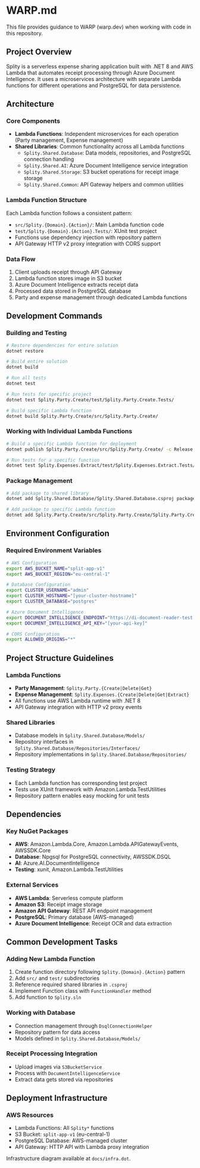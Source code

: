 # WARP.md

This file provides guidance to WARP (warp.dev) when working with code in this repository.

## Project Overview

Splity is a serverless expense sharing application built with .NET 8 and AWS Lambda that automates receipt processing through Azure Document Intelligence. It uses a microservices architecture with separate Lambda functions for different operations and PostgreSQL for data persistence.

## Architecture

### Core Components

- **Lambda Functions**: Independent microservices for each operation (Party management, Expense management)
- **Shared Libraries**: Common functionality across all Lambda functions
  - `Splity.Shared.Database`: Data models, repositories, and PostgreSQL connection handling
  - `Splity.Shared.AI`: Azure Document Intelligence service integration  
  - `Splity.Shared.Storage`: S3 bucket operations for receipt image storage
  - `Splity.Shared.Common`: API Gateway helpers and common utilities

### Lambda Function Structure

Each Lambda function follows a consistent pattern:
- `src/Splity.{Domain}.{Action}/`: Main Lambda function code
- `test/Splity.{Domain}.{Action}.Tests/`: XUnit test project
- Functions use dependency injection with repository pattern
- API Gateway HTTP v2 proxy integration with CORS support

### Data Flow

1. Client uploads receipt through API Gateway
2. Lambda function stores image in S3 bucket
3. Azure Document Intelligence extracts receipt data
4. Processed data stored in PostgreSQL database
5. Party and expense management through dedicated Lambda functions

## Development Commands

### Building and Testing

```bash
# Restore dependencies for entire solution
dotnet restore

# Build entire solution
dotnet build

# Run all tests
dotnet test

# Run tests for specific project
dotnet test Splity.Party.Create/test/Splity.Party.Create.Tests/

# Build specific Lambda function
dotnet build Splity.Party.Create/src/Splity.Party.Create/
```

### Working with Individual Lambda Functions

```bash
# Build a specific Lambda function for deployment
dotnet publish Splity.Party.Create/src/Splity.Party.Create/ -c Release -o ./publish

# Run tests for a specific function
dotnet test Splity.Expenses.Extract/test/Splity.Expenses.Extract.Tests/
```

### Package Management

```bash
# Add package to shared library
dotnet add Splity.Shared.Database/Splity.Shared.Database.csproj package [PackageName]

# Add package to specific Lambda function
dotnet add Splity.Party.Create/src/Splity.Party.Create/Splity.Party.Create.csproj package [PackageName]
```

## Environment Configuration

### Required Environment Variables

```bash
# AWS Configuration
export AWS_BUCKET_NAME="split-app-v1"
export AWS_BUCKET_REGION="eu-central-1"

# Database Configuration
export CLUSTER_USERNAME="admin" 
export CLUSTER_HOSTNAME="[your-cluster-hostname]"
export CLUSTER_DATABASE="postgres"

# Azure Document Intelligence
export DOCUMENT_INTELLIGENCE_ENDPOINT="https://di-document-reader-test.cognitiveservices.azure.com/"
export DOCUMENT_INTELLIGENCE_API_KEY="[your-api-key]"

# CORS Configuration
export ALLOWED_ORIGINS="*"
```

## Project Structure Guidelines

### Lambda Functions
- **Party Management**: `Splity.Party.{Create|Delete|Get}`
- **Expense Management**: `Splity.Expenses.{Create|Delete|Get|Extract}`
- All functions use AWS Lambda runtime with .NET 8
- API Gateway integration with HTTP v2 proxy events

### Shared Libraries
- Database models in `Splity.Shared.Database/Models/`
- Repository interfaces in `Splity.Shared.Database/Repositories/Interfaces/`
- Repository implementations in `Splity.Shared.Database/Repositories/`

### Testing Strategy
- Each Lambda function has corresponding test project
- Tests use XUnit framework with Amazon.Lambda.TestUtilities
- Repository pattern enables easy mocking for unit tests

## Dependencies

### Key NuGet Packages
- **AWS**: Amazon.Lambda.Core, Amazon.Lambda.APIGatewayEvents, AWSSDK.Core
- **Database**: Npgsql for PostgreSQL connectivity, AWSSDK.DSQL
- **AI**: Azure.AI.DocumentIntelligence
- **Testing**: xunit, Amazon.Lambda.TestUtilities

### External Services
- **AWS Lambda**: Serverless compute platform
- **Amazon S3**: Receipt image storage  
- **Amazon API Gateway**: REST API endpoint management
- **PostgreSQL**: Primary database (AWS-managed)
- **Azure Document Intelligence**: Receipt OCR and data extraction

## Common Development Tasks

### Adding New Lambda Function
1. Create function directory following `Splity.{Domain}.{Action}` pattern
2. Add `src/` and `test/` subdirectories
3. Reference required shared libraries in `.csproj`
4. Implement Function class with `FunctionHandler` method
5. Add function to `Splity.sln`

### Working with Database
- Connection management through `DsqlConnectionHelper`  
- Repository pattern for data access
- Models defined in `Splity.Shared.Database/Models/`

### Receipt Processing Integration
- Upload images via `S3BucketService`
- Process with `DocumentIntelligenceService` 
- Extract data gets stored via repositories

## Deployment Infrastructure

### AWS Resources
- Lambda Functions: All `Splity*` functions
- S3 Bucket: `split-app-v1` (eu-central-1)
- PostgreSQL Database: AWS-managed cluster
- API Gateway: HTTP API with Lambda proxy integration

Infrastructure diagram available at `docs/infra.dot`.